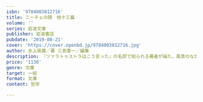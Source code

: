 ```yaml
---
isbn: '9784003812716'
title: ニーチェの顔　他十三篇
volume: ''
series: 岩波文庫
publisher: 岩波書店
pubdate: '2019-08-21'
cover: 'https://cover.openbd.jp/9784003812716.jpg'
author: 氷上英廣／著 三島憲一／編集
description: 『ツァラトゥストラはこう言った』の名訳で知られる著者が描た，風景のなかを逍遥する静謐なニーチェ．
price: '1130'
genre: 文庫
target: 一般
format: 文庫
content: 哲学

---
```

